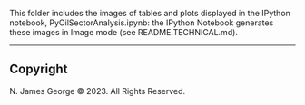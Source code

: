 This folder includes the images of tables and plots displayed in the IPython notebook, PyOilSectorAnalysis.ipynb: the IPython Notebook generates these images in Image mode (see README.TECHNICAL.md).

----

## Copyright

N. James George © 2023. All Rights Reserved.
